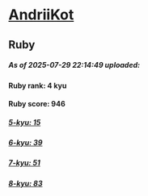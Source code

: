 # [AndriiKot](https://www.codewars.com/users/AndriiKot) 
## Ruby

##### As of 2025-07-29 22:14:49 uploaded:

#### Ruby rank: 4 kyu

#### Ruby score: 946

##### [5-kyu: 15](https://github.com/AndriiKot/Ruby__CodeWars/tree/main/kyu-5)

##### [6-kyu: 39](https://github.com/AndriiKot/Ruby__CodeWars/tree/main/kyu-6)

##### [7-kyu: 51](https://github.com/AndriiKot/Ruby__CodeWars/tree/main/kyu-7)

##### [8-kyu: 83](https://github.com/AndriiKot/Ruby__CodeWars/tree/main/kyu-8)

